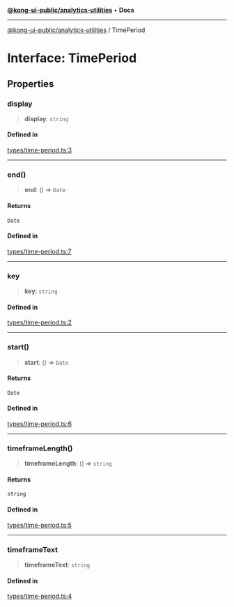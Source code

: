 [**@kong-ui-public/analytics-utilities**](../README.md) • **Docs**

***

[@kong-ui-public/analytics-utilities](../README.md) / TimePeriod

# Interface: TimePeriod

## Properties

### display

> **display**: `string`

#### Defined in

[types/time-period.ts:3](https://github.com/Kong/public-ui-components/blob/main/packages/analytics/analytics-utilities/src/types/time-period.ts#L3)

***

### end()

> **end**: () => `Date`

#### Returns

`Date`

#### Defined in

[types/time-period.ts:7](https://github.com/Kong/public-ui-components/blob/main/packages/analytics/analytics-utilities/src/types/time-period.ts#L7)

***

### key

> **key**: `string`

#### Defined in

[types/time-period.ts:2](https://github.com/Kong/public-ui-components/blob/main/packages/analytics/analytics-utilities/src/types/time-period.ts#L2)

***

### start()

> **start**: () => `Date`

#### Returns

`Date`

#### Defined in

[types/time-period.ts:6](https://github.com/Kong/public-ui-components/blob/main/packages/analytics/analytics-utilities/src/types/time-period.ts#L6)

***

### timeframeLength()

> **timeframeLength**: () => `string`

#### Returns

`string`

#### Defined in

[types/time-period.ts:5](https://github.com/Kong/public-ui-components/blob/main/packages/analytics/analytics-utilities/src/types/time-period.ts#L5)

***

### timeframeText

> **timeframeText**: `string`

#### Defined in

[types/time-period.ts:4](https://github.com/Kong/public-ui-components/blob/main/packages/analytics/analytics-utilities/src/types/time-period.ts#L4)
